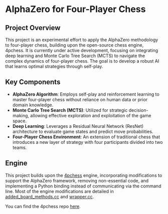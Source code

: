 # AlphaZero for Four-Player Chess

## Project Overview

This project is an experimental effort to apply the AlphaZero methodology to four-player chess, building upon the
open-source chess engine, 4pchess. It is currently under active development, focusing on integrating deep learning and
Monte Carlo Tree Search (MCTS) to navigate the complex dynamics of four-player chess. The goal is to develop a robust AI
that learns optimal strategies through self-play.

## Key Components

- **AlphaZero Algorithm**: Employs self-play and reinforcement learning to master four-player chess without reliance on
  human data or prior domain knowledge.
- **Monte Carlo Tree Search (MCTS)**: Utilized for strategic decision-making, allowing effective exploration and
  exploitation of the game space.
- **Deep Learning**: Leverages a Residual Neural Network (ResNet) architecture to evaluate game states and predict move
  probabilities.
- **Four-Player Chess Environment**: An extension of traditional chess that introduces a new layer of strategy with four
  participants divided into two teams.

## Engine

This project builds upon the [4pchess](https://github.com/obryanlouis/4pchess) engine, incorporating modifications to
support the AlphaZero framework, removing non-essential code, and implementing a Python binding instead of communicating
via the command line. Most of the engine modifications are detailed
in [added_board_methods.cc](./engine/added_board_methods.cc) and [wrapper.cc](./engine/wrapper.cc).

You can find the 4pchess repo [here](https://github.com/obryanlouis/4pchess).
